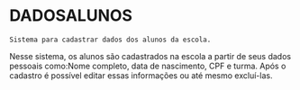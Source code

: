 # DADOSALUNOS
    Sistema para cadastrar dados dos alunos da escola.

Nesse sistema, os alunos são cadastrados na escola a partir de seus dados pessoais como:Nome completo, data de nascimento, CPF e turma.
Após o cadastro é possível editar essas informações ou até mesmo excluí-las.
